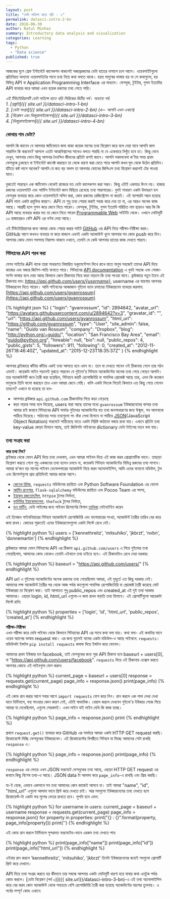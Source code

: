 ```yaml
---
layout: post
title: "ডেটা সাইন্সে হাতে খড়ি - ২"
permalink: datasci-intro-2-bn
date: 2016-06-30
author: Ratul Minhaz
summary: Introductory data analysis and visualization
categories: Learning
tags:
  - Python
  - "Data science"
published: true
---
```



আজকের যুগে শ্রেফ ইন্টার্নেটে কানেকশন থাকলেই অজস্ররকমের ডেটা হাতের নাগালে চলে আসে। ওয়েবসাইটগুলো প্রতিনিয়ত অন্যান্য ওয়েবসাইটের সাথে তথ্য নিয়ে কথা বলতে থাকে। হয়ত মানুষের ভাষায় হয় না সে কথাগুলো, হয় বিভিন্ন API বা Application Programming Interface এর মাধ্যমে। ফেসবুক, টুইটার, গুগল ইত্যাদির API ব্যবহার করে আমরা এখন হরেক রকমের তথ্য পেতে পারি।

*এই টিউটোরিয়ালটি ডেটা সাইন্সে হাতে খড়ি সিরিজের দ্বিতীয় পর্ব। অন্যান্য পর্ব:*<br>
*1. [প্রস্তুতি]({{ site.url }}/datasci-intro-1-bn)*<br>
*2. [ডেটা সংগ্রহ]({{ site.url }}/datasci-intro-2-bn) (<-- আপনি এখন এখানে)*<br>
*3. [বিশ্লেষণ এবং ভিজুয়ালাইজেশন]({{ site.url }}/datasci-intro-3-bn)*<br>
*4. [ভিজুয়ালাইজেশন]({{ site.url }}/datasci-intro-4-bn)*<br>


### কোথায় পাব ডেটা?

আপনি কি জানেন যে আপনার স্মার্টফোনে জমা থাকা কয়েক মাসের তথ্য বিশ্লেষণ করে বলে দেয়া যাবে আপনি কাল সারাদিন কি করবেন? আসলে এতটা আত্মবিশ্বাসের সাথেও বলতে পারছি না যে একেবারে নিখুঁত হবে তা। কিন্তু ভেবে দেখুন, আপনার ফোন কিন্তু আপনার দৈনন্দিন জীবনের প্রতিটা ধাপই জানে। আপনি সকালবেলা ক'টার সময় প্রথম ফেসবুকে ঢুকছেন বা ইন্টার্নেটে কানেক্ট করছেন তা থেকে ধারণা করা যেতে পারে আপনি কখন ঘুম থেকে উঠেন প্রতিদিন। হাঁটতে কষ্ট লাগে অনেক? আপনি যে কত বড় অলস তা আপনার ফোনের জিপিএস তথ্য বিশ্লেষণ করলেই টের পাওয়া যাবে‌।

বুঝতেই পারছেন এক স্মার্টফোন থেকেই রাজ্যের যত ডেটা কালেকশন করা সম্ভব। কিন্তু এটাই একমাত্র উৎস নয়। হাজার রকমের ওয়েবসাইট এবং সার্ভিস ইন্টার্নেটে জাল বিছিয়ে রেখেছে তথ্য পারাপারের। খুবই সাধারণ একটা উদাহরণ হল ফেসবুক ব্যবহার করে কোন ওয়েবসাইটে লগিন করা, কোন রকমের রেজিস্ট্রেশন না করেই। এই ব্যাপারটা সম্ভব হয়েছে API নামে একটা প্রযুক্তির কারণে। API যে শুধু তথ্য শেয়ার করাই সহজ করে দেয় তা না, এর আরও অনেক কাজ আছে। আগ্রহী হলে গুগল করে জেনে নিতে পারেন। ফেসবুক, টুইটার, গুগল ইত্যাদি পরিচিত নাম ছাড়াও আর কি কি API আছে ব্যবহার করার মত তা জেনে নিতে পারেন [Programmable Web](http://www.programmableweb.com/) সাইটটা থেকে। ওখানে মোটামুটি ১৩ হাজারেরও বেশি API এর বর্ণনা দেয়া আছে।

এই টিউটোরিয়ালের জন্য আমরা কোড শেয়ার করার সাইট [GitHub](http://github.com) এর API নিয়ে পরীক্ষা-নিরীক্ষা করব। GitHub আগে কখনও ব্যবহার না করে থাকলে এখনই একটা অ্যাকাউন্ট খুলে আপনার সব কোড push করে দিন। আপনার কোড যেমন সবসময় নিরাপদ থাকবে ওখানে, তেমনি যে কেউ আপনার হাতের কাজ দেখতে পারবে।


### গিটহাবের API পরখ করা

যেসব সাইটের API থাকে তারা সাধারণত বিস্তারিত ডকুমেন্টেশন লিখে রাখে যাতে মানুষ সহজেই তাদের API দিয়ে কাজের এবং মজার জিনিশ-পাতি বানাতে পারে। গিটহাবের [API documentation](https://developer.github.com/) এ খুবই সহজে এবং সোজা-সাপ্টা ভাষায় বলে দেয়া আছে কিভাবে কোন ঠিকানায় গিয়ে কড়া নাড়লে কি তথ্য পাওয়া যাবে। ব্রাউজারে নতুন ট্যাবে এই ঠিকানায় যান: _https://api.github.com/users/{username}_, username এর যায়গায় আপনার ইউজারনেম দিতে পারেন। আমি পাইথনের আব্বাজান গুইদো ভ্যান রসামের ইউজারনেম ব্যবহার করলাম: [https://api.github.com/users/gvanrossum](https://api.github.com/users/gvanrossum)

{% highlight json %}
{
    "login": "gvanrossum",
    "id": 2894642,
    "avatar_url": "https://avatars.githubusercontent.com/u/2894642?v=3",
    "gravatar_id": "",
    "url": "https://api.github.com/users/gvanrossum",
    "html_url": "https://github.com/gvanrossum",
    "type": "User",
    "site_admin": false,
    "name": "Guido van Rossum",
    "company": "Dropbox",
    "blog": "http://python.org/~guido/",
    "location": "San Francisco Bay Area",
    "email": "guido@python.org",
    "hireable": null,
    "bio": null,
    "public_repos": 4,
    "public_gists": 5,
    "followers": 911,
    "following": 0,
    "created_at": "2012-11-26T18:46:40Z",
    "updated_at": "2015-12-23T18:35:37Z"
}
{% endhighlight %}

আপনার ব্রাইজারে কাঁটায় কাঁটায় একই তথ্য আসতে হবে এমন না। তবে যা দেখতে পাবেন ওই ঠিকানায় গেলে তার গঠন এমনই। কয়েকটা লাইন পড়লেই বুঝতে পারবেন যে গুইদো'র গিটহাব অ্যাকাউন্টের অনেক তথ্য পেয়ে গেছেন আপনি। তার অ্যাকাউন্টটি কবে তৈরী করা হয়েছিল, গিটহাবে কয়টি রেপোজিটরি বা পাবলিক প্রোজেক্ট আছে তার, এমন কি কতজন মানুষকে তিনি ফলো করছেন তাও এখন আমরা জেনে গেছি। খালি একটা লিংকে গিয়েই কিভাবে এত কিছু পেয়ে গেলেন তাহলে? এখানে যা হয়েছে তা হল-
- আপনার ব্রাউজার `api.github.com` ঠিকানাটায় গিয়ে কড়া নেড়েছে
- কড়া নাড়ার সময় বলে দিয়েছে, users যারা আছে তাদের মধ্যে `gvanrossum` ইউজারনেমের বান্দার তথ্য আমার চাই
জবাবে গিটহাবের API সার্ভার গুইদোর অ্যাকাউন্টের যত তথ্য জনসাধারণের জন্য উন্মুক্ত, সব আপনাকে পাঠিয়ে দিয়েছে। পাঠানোর সময় তথ্যগুলো গৎ বাঁধা লেখা হিসাবে না পাঠিয়ে [JSON](http://www.json.org)(JavaScript Object Notation) ফরমেটে পাঠিয়েছে যাতে একটা নিদ্রিষ্ট কাঠামো বজায় রাখা যায়। এখানে প্রতিটা তথ্য key-value জোড়া হিসাবে আছে, তাই জিনিশটা পাইথনের dictionary ডেটা টাইপের মতন বলা যায়।


### তথ্য সংগ্রহ করা

__কার তথ্য নিব?__<br>
ব্রাইজার থেকে যেমন API দিয়ে তথ্য দেখলাম, এখন আমরা পাইথন দিয়ে এই কাজ করব প্রোগ্রামেটিক ভাবে। তাছাড়া বিশ্লেষণ করতে গেলে শুধু একজনের তথ্য হলেও চলবে না, কয়েকটা গিটহাব অ্যাকাউন্টের বিভিন্ন রকমের তথ্য লাগবে। আমরা ক'জন বড় মাপের পাইথন ডেভেলপারের অ্যাকাউন্ট নিয়ে করব অ্যানালাইসিস, আমি এদের বানানো মডিউল, টুল এবং রিসোর্সগুলো প্রায় প্রতিদিনই আমার কাজে আসে।

- [কেনেথ রিটজ](https://github.com/kennethreitz), `requests` মডিউলের রচয়িতা এবং Python Software Foundation এর ফেলো
- [আর্মিন রনেশার](https://github.com/mitsuhiko), `flask-sqlalchemy` মডিউলের রচয়িতা এবং Pocoo Team এর সদস্য,
- [ইয়াকুব রজতোৎসিল](https://github.com/jkbrzt), `httpie` টুলের নির্মাতা,
- [ভ্লাদিমির ইয়াকোভলেভ](https://github.com/nvbn), `thefuck` টুলের নির্মাতা,
- [ডন মার্টিন](https://github.com/donnemartin), ডেটা সাইন্সের জন্য পাইথন রিসোর্সের বিশাল [তালিকা](https://github.com/donnemartin/data-science-ipython-notebooks) মেইনটেইন করেন


এই তিনজন পাইথনিয়ারের গিটহাব অ্যাকাউন্টে রেপোজিটরি এবং ফলোয়ারের সংখ্যা, অ্যাকাউন্ট তৈরীর তারিখ বের করে জমা রাখব। কোডের শুরুতেই এদের ইউজারনেমগুলো একটা লিস্টে রেখে দেই।

{% highlight python %}
users = ['kennethreitz', 'mitsuhiko', 'jkbrzt', 'nvbn', 'donnemartin']
{% endhighlight %}

ব্রাউজারে আমরা যেমন গিটহাবের API এর ঠিকানা `api.github.com/users` এ গিয়ে গুইদোর তথ্য পেয়েছিলাম, আমাদের কোড থেকেও তেমনি এইখানে তথ্য চাইতে হবে। এই ঠিকানাটাও রেখে দেয়া দরকার:

{% highlight python %}
    baseurl = "https://api.github.com/users/"
{% endhighlight %}

API url এ গুইদোর অ্যাকাউন্টের অনেক রকমের তথ্য পেয়েছিলাম আমরা, এই মুহূর্তে এত কিছু দরকার নেই। আমাদের লক্ষ অ্যাকাউন্ট তৈরীর পর থেকে আজ পর্যন্ত কতগুলো পাবলিক রেপোজিটোরি বা প্রোজেক্ট তৈরী করেছে মোট ইউজাররা তা বিশ্লেষণ করা। তাই আপাতত শুধু public_repos এবং created_at এই দুই তথ্য দরকার আমাদের। এছাড়া login, id, html_url এগুলো-ও জমা রাখব বাড়তি তথ্য হিসাবে। এই প্রোপার্টিগুলো আরেকটা লিস্টে রাখি:

{% highlight python %}
properties = ['login', 'id', 'html_url', 'public_repos', 'created_at']
{% endhighlight %}

__পরীক্ষা-নিরীক্ষা__<br>
এখন পরীক্ষা করে দেখি পাইথন থেকে কিভাবে গিটহাবের API এর সাথে কথা বলা যায়। কথা বলা- এই কথাটার মানে ওয়েব অ্যাপের ভাষায় request করা। এর জন্য যুতসই নামের একটা মডিউল-ও আছে পাইথনে: `requests`। মডিউলটা ইন্সটল `pip install requests` কমান্ড দিয়ে ইন্সটল করে ফেলেন।

আমাদের প্রথম ইউজার হল facebook, তাই ফেসবুকের জন্য পুরা API ঠিকানা হবে baseurl + users[0], বা "https://api.github.com/users/facebook". `requests` দিয়ে এই ঠিকানায় এক্সেস করতে আপনার কোডে এই লাইনগুলা যোগ করুন:

{% highlight python %}
current_page = baseurl + users[0]
response = requests.get(current_page)
page_info = response.json()
print(page_info)
{% endhighlight %}

এই কোড রান করার আগে সবার আগে ‍`import requests` যোগ করে নিন। রান করলে এক গাদা লেখা দেখা যাবে টার্মিনালে, ভয় পাওয়ার কোন কারণ নেই, এটাই স্বাভাবিক। খেয়াল করলে দেখবেন গুইদো'র ইউজার পেজে গিয়ে আমরা যা দেখেছিলাম, এগুলো সেরকমই। এখন লাইন বাই লাইন দেখি কি কাজ হচ্ছে।

{% highlight python %}
page_info = response.json()
print
{% endhighlight %}

প্রথমে `request.get()` ব্যবহার করে GitHub এর সার্ভারে আমরা একটা HTTP GET request করছি। রিকোয়েস্টে দিচ্ছি ফেসবুকের ইউজারনেম। এই রিকোয়েস্টের বিপরীতে গিটহাব যা দিচ্ছে আমাদের সেটা রাখছি ‍`response` এ।

{% highlight python %}
page_info = response.json()
print(page_info)
{% endhighlight %}

`response` এর ভেতর এখন JSON ফরমেটে ফেসবুকের তথ্য আছে, এছাড়া HTTP GET request এর জবাবে কিছু বিশেষ তথ্য-ও আছে। JSON data টা আলাদা করে `page_info`-এ রাখছি এবং প্রিন্ত করছি।

যা-ই হোক, এভাবে একসাথে সব তথ্য আমাদের কোন কাজেই আসবে না। তাই আমরা "name", "id", "html_url" এগুলো আলাদা ভাবে প্রিন্ট করে দেখতে চাই। আর সবগুলো ইউজারনেমের তথ্য দেখতে হলে রিকোয়েস্ট-টা একটা ফর লুপের ভেতর রাখতে হবে। লুপটা হবে এমন:

{% highlight python %}
for username in users:
    current_page = baseurl + username
    response = requests.get(current_page)
    page_info = response.json()
    for property in properties:
        print("{} : {}".format(property, page_info[property]))
        print('')
{% endhighlight %}

এই কোড রান করলে টার্মিনালে সুন্দরমত ফরমেটেড-ভাবে এরকম তথ্য দেখতে পাব:

{% highlight python %}
print(page_info["name"])
print(page_info["id"])
print(page_info["html_url"])
{% endhighlight %}

এইবার রান করলে 'kennethreitz', 'mitsuhiko', 'jkbrzt' তিনটা ইউজারনেমের জন্যই সবগুলো প্রোপার্টি প্রিন্ট করে দেখাবে।

API দিয়ে তথ্য সংগ্রহ করতে হয় কীভাবে তার সম্বন্ধে আপনার একটা মোটামুটি ধারণা হয়ে যাবার কথা এতটুক পর্যন্ত কোড করলে। [ডেটা বিশ্লেষণ (পর্ব ৩)]({{ site.url}}/datasci-intro-3-bn)-এ এই তথ্য অ্যানালাইসিস করে বের করব কোন অ্যাকাউন্ট থেকে সবচেয়ে বেশি রেপোজিটরি তৈরী করা হয়েছে অ্যাকাউন্টের বয়সের তুলনায়। এ পর্বের সম্পূর্ণ কোড এখানে:

<script src="https://gist.github.com/mnzr/30fbd4e6fd3177a53f83.js"></script>

